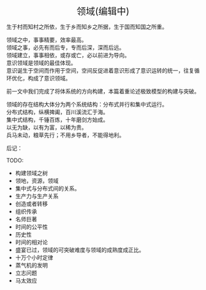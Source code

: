 <center><font size=5>领域(编辑中)</font></center>

生于村而知村之所依，生于乡而知乡之所据，生于国而知国之所重。<br/>

领域之中，事事精要，效率最高。<br/>
领域之事，必先有而后专，专而后深，深而后远。<br/>
领域建立，事事相依，或存或亡，必以前进为导向。<br/>
意识领域是领域的最佳体现。<br/>
意识诞生于空间而作用于空间，空间反促进着意识形成了意识运转的统一，往复循环优化，构成了意识领域。<br/>

前一文中我们完成了将体系统的方向构建，本篇着重论述极致模型的构建与突破。<br/>

领域的存在结构大体分为两个系统结构：分布式并行和集中式运行。<br/>
分布式结构，纵横捭阖，百川溪流汇于海。<br/>
集中式结构，千锤百炼，十年磨剑方始成。<br/>
以无为缺，以有为富，以稀为贵。<br/>
兵马未动，粮草先行；不用乡导者，不能得地利。<br/>

后记：<br/>

TODO: 
* 构建领域之树
* 领地，资源，领域
* 集中式与分布式间的关系。
* 生产力与生产关系
* 创造或者转移
* 组织传承
* 名师巨著
* 时间的公平性
* 历史性
* 时间的相对论
* 盛宴已过，领域的可突破难度与领域的成熟度成正比。
* 十万个小时定律
* 蒸气机的发明
* 立志问题
* 马太效应
